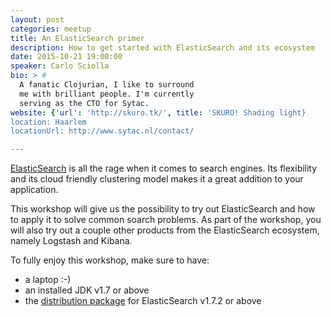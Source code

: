```yaml
---
layout: post
categories: meetup
title: An ElasticSearch primer
description: How to get started with ElasticSearch and its ecosystem
date: 2015-10-21 19:00:00
speaker: Carlo Sciolla
bio: > #
  A fanatic Clojurian, I like to surround
  me with brilliant people. I'm currently
  serving as the CTO for Sytac.
website: {'url': 'http://skuro.tk/', title: 'SKURO! Shading light}
location: Haarlem
locationUrl: http://www.sytac.nl/contact/

---
```


[ElasticSearch][1] is all the rage when it comes to search engines. Its flexibility and its cloud friendly clustering model makes it a great addition to your application.

This workshop will give us the possibility to try out ElasticSearch and how to apply it to solve common soarch problems. As part of the workshop, you will also try out a couple other products from the ElasticSearch ecosystem, namely Logstash and Kibana.

To fully enjoy this workshop, make sure to have:

- a laptop :-)
- an installed JDK v1.7 or above
- the [distribution package][2] for ElasticSearch v1.7.2 or above

[1]: https://www.elastic.co/products/elasticsearch
[2]: https://www.elastic.co/downloads/elasticsearch
